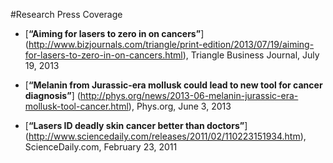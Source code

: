 #Research Press Coverage

* [**“Aiming for lasers to zero in on cancers”**] (http://www.bizjournals.com/triangle/print-edition/2013/07/19/aiming-for-lasers-to-zero-in-on-cancers.html),
Triangle Business Journal,
July 19, 2013

* [**“Melanin from Jurassic-era mollusk could lead to new tool for cancer diagnosis”**] (http://phys.org/news/2013-06-melanin-jurassic-era-mollusk-tool-cancer.html), 
Phys.org,
June 3, 2013

* [**“Lasers ID deadly skin cancer better than doctors”**] (http://www.sciencedaily.com/releases/2011/02/110223151934.htm),
ScienceDaily.com,
February 23, 2011
